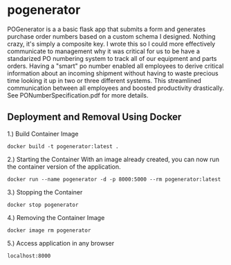 # pogenerator
POGenerator is a a basic flask app that submits a form and generates purchase order numbers based on a custom schema I designed. Nothing crazy, it's simply a composite key. I wrote this so I could more effectively communicate to management why it was critical for us to be have a standarized PO numbering system to track all of our equipment and parts orders. Having a "smart" po number enabled all employees to derive critical information about an incoming shipment without having to waste precious time looking it up in two or three different systems. This streamlined communication between all employees and boosted productivity drastically. See PONumberSpecification.pdf for more details.

## Deployment and Removal Using Docker
1.) Build Container Image

    docker build -t pogenerator:latest .

2.) Starting the Container
    With an image already created, you can now run the container version of the application.

    docker run --name pogenerator -d -p 8000:5000 --rm pogenerator:latest

3.) Stopping the Container

    docker stop pogenerator

4.) Removing the Container Image

    docker image rm pogenerator

5.) Access application in any browser

    localhost:8000 
